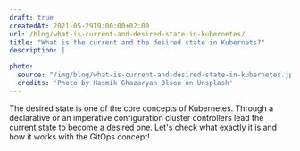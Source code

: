 ```yaml
---
draft: true
createdAt: 2021-05-29T9:00:00+02:00
url: /blog/what-is-current-and-desired-state-in-kubernetes/
title: "What is the current and the desired state in Kubernets?"
description: |

photo:
  source: "/img/blog/what-is-current-and-desired-state-in-kubernetes.jpg"
  credits: 'Photo by Hasmik Ghazaryan Olson on Unsplash'
---
```


The desired state is one of the core concepts of Kubernetes. Through a declarative or an imperative configuration cluster controllers lead the current state to become a desired one. Let's check what exactly it is and how it works with the GitOps concept!
